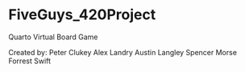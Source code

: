 # FiveGuys_420Project
Quarto Virtual Board Game

Created by: 
Peter Clukey
Alex Landry
Austin Langley
Spencer Morse
Forrest Swift
